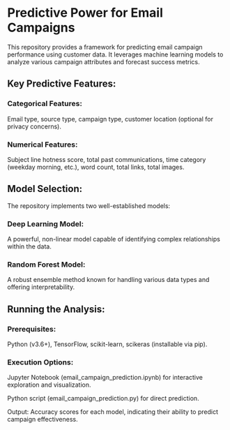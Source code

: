 # Predictive Power for Email Campaigns
This repository provides a framework for predicting email campaign performance using customer data. It leverages machine learning models to analyze various campaign attributes and forecast success metrics.

## Key Predictive Features:
### Categorical Features:
Email type, source type, campaign type, customer location (optional for privacy concerns).

### Numerical Features: 
Subject line hotness score, total past communications, time category (weekday morning, etc.), word count, total links, total images.

## Model Selection:

The repository implements two well-established models:

### Deep Learning Model: 
A powerful, non-linear model capable of identifying complex relationships within the data.
### Random Forest Model: 
A robust ensemble method known for handling various data types and offering interpretability.

## Running the Analysis:

### Prerequisites: 
Python (v3.6+), TensorFlow, scikit-learn, scikeras (installable via pip).

### Execution Options:
Jupyter Notebook (email_campaign_prediction.ipynb) for interactive exploration and visualization.

Python script (email_campaign_prediction.py) for direct prediction.

Output: Accuracy scores for each model, indicating their ability to predict campaign effectiveness.
